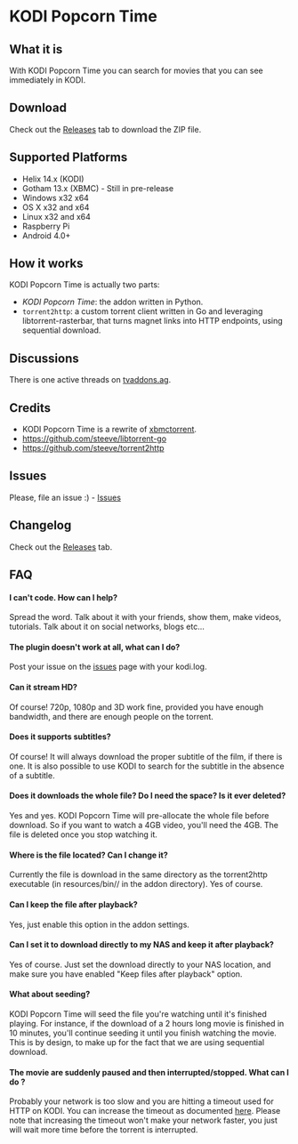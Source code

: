 KODI Popcorn Time
===========

What it is
----------
With KODI Popcorn Time you can search for movies that you can see immediately in KODI.


Download
--------
Check out the [Releases](https://github.com/Diblo/KODI-Popcorn-Time/releases) tab to download the ZIP file.


Supported Platforms
-------------------
* Helix 14.x (KODI)
* Gotham 13.x (XBMC) - Still in pre-release
* Windows x32 x64
* OS X x32 and x64
* Linux x32 and x64
* Raspberry Pi
* Android 4.0+


How it works
------------
KODI Popcorn Time is actually two parts:
* _KODI Popcorn Time_: the addon written in Python.
* `torrent2http`: a custom torrent client written in Go and leveraging libtorrent-rasterbar, that turns magnet links into HTTP endpoints, using sequential download.


Discussions
------------
There is one active threads on [tvaddons.ag](http://forums.tvaddons.ag/threads/32586-KODI-Popcorn-Time?p=271031).


Credits
-----------
* KODI Popcorn Time is a rewrite of [xbmctorrent](https://github.com/steeve/xbmctorrent).
* https://github.com/steeve/libtorrent-go
* https://github.com/steeve/torrent2http


Issues
-----------
Please, file an issue :) - [Issues](https://github.com/Diblo/KODI-Popcorn-Time/issues)


Changelog
---------
Check out the [Releases](https://github.com/Diblo/KODI-Popcorn-Time/releases) tab.


FAQ
---
#### I can't code. How can I help?
Spread the word. Talk about it with your friends, show them, make videos, tutorials. Talk about it on social networks, blogs etc...

#### The plugin doesn't work at all, what can I do?
Post your issue on the [issues](https://github.com/Diblo/KODI-Popcorn-Time/issues) page with your kodi.log.

#### Can it stream HD?
Of course! 720p, 1080p and 3D work fine, provided you have enough bandwidth, and there are enough people on the torrent.

#### Does it supports subtitles?
Of course! It will always download the proper subtitle of the film, if there is one. It is also possible to use KODI to search for the subtitle in the absence of a subtitle.

#### Does it downloads the whole file? Do I need the space? Is it ever deleted?
Yes and yes. KODI Popcorn Time will pre-allocate the whole file before download. So if you want to watch a 4GB video, you'll need the 4GB. The file is deleted once you stop watching it.

#### Where is the file located? Can I change it?
Currently the file is download in the same directory as the torrent2http executable (in resources/bin/<OS>/ in the addon directory). Yes of course.

#### Can I keep the file after playback?
Yes, just enable this option in the addon settings.

#### Can I set it to download directly to my NAS and keep it after playback?
Yes of course. Just set the download directly to your NAS location, and make sure you have enabled "Keep files after playback" option.

#### What about seeding?
KODI Popcorn Time will seed the file you're watching until it's finished playing. For instance, if the download of a 2 hours long movie is finished in 10 minutes, you'll continue seeding it until you finish watching the movie. This is by design, to make up for the fact that we are using sequential download.

#### The movie are suddenly paused and then interrupted/stopped. What can I do ?
Probably your network is too slow and you are hitting a timeout used for HTTP on KODI.
You can increase the timeout as documented [here](http://kodi.wiki/view/Advancedsettings.xml#playlisttimeout). Please
note that increasing the timeout won't make your network faster, you just will wait more time before the torrent is interrupted.